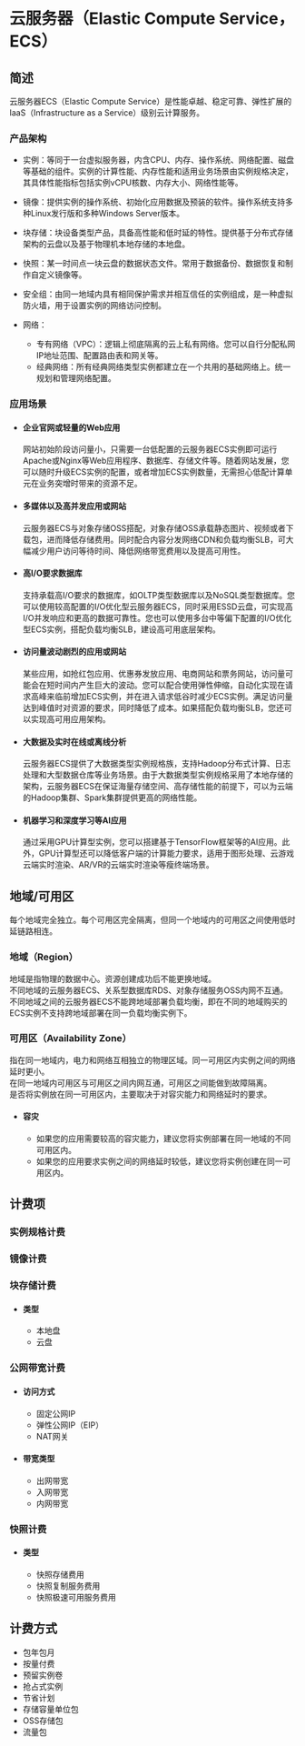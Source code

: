 # 云服务器（Elastic Compute Service，ECS）

## 简述
云服务器ECS（Elastic Compute Service）是性能卓越、稳定可靠、弹性扩展的IaaS（Infrastructure as a Service）级别云计算服务。

### 产品架构
  - 实例：等同于一台虚拟服务器，内含CPU、内存、操作系统、网络配置、磁盘等基础的组件。实例的计算性能、内存性能和适用业务场景由实例规格决定，其具体性能指标包括实例vCPU核数、内存大小、网络性能等。

  - 镜像：提供实例的操作系统、初始化应用数据及预装的软件。操作系统支持多种Linux发行版和多种Windows Server版本。

  - 块存储：块设备类型产品，具备高性能和低时延的特性。提供基于分布式存储架构的云盘以及基于物理机本地存储的本地盘。

  - 快照：某一时间点一块云盘的数据状态文件。常用于数据备份、数据恢复和制作自定义镜像等。

  - 安全组：由同一地域内具有相同保护需求并相互信任的实例组成，是一种虚拟防火墙，用于设置实例的网络访问控制。

  - 网络：
    - 专有网络（VPC）：逻辑上彻底隔离的云上私有网络。您可以自行分配私网IP地址范围、配置路由表和网关等。
    - 经典网络：所有经典网络类型实例都建立在一个共用的基础网络上。统一规划和管理网络配置。

### 应用场景
- #### 企业官网或轻量的Web应用
  网站初始阶段访问量小，只需要一台低配置的云服务器ECS实例即可运行Apache或Nginx等Web应用程序、数据库、存储文件等。随着网站发展，您可以随时升级ECS实例的配置，或者增加ECS实例数量，无需担心低配计算单元在业务突增时带来的资源不足。

- #### 多媒体以及高并发应用或网站
  云服务器ECS与对象存储OSS搭配，对象存储OSS承载静态图片、视频或者下载包，进而降低存储费用。同时配合内容分发网络CDN和负载均衡SLB，可大幅减少用户访问等待时间、降低网络带宽费用以及提高可用性。

- #### 高I/O要求数据库
  支持承载高I/O要求的数据库，如OLTP类型数据库以及NoSQL类型数据库。您可以使用较高配置的I/O优化型云服务器ECS，同时采用ESSD云盘，可实现高I/O并发响应和更高的数据可靠性。您也可以使用多台中等偏下配置的I/O优化型ECS实例，搭配负载均衡SLB，建设高可用底层架构。

- #### 访问量波动剧烈的应用或网站
  某些应用，如抢红包应用、优惠券发放应用、电商网站和票务网站，访问量可能会在短时间内产生巨大的波动。您可以配合使用弹性伸缩，自动化实现在请求高峰来临前增加ECS实例，并在进入请求低谷时减少ECS实例。满足访问量达到峰值时对资源的要求，同时降低了成本。如果搭配负载均衡SLB，您还可以实现高可用应用架构。

- #### 大数据及实时在线或离线分析
  云服务器ECS提供了大数据类型实例规格族，支持Hadoop分布式计算、日志处理和大型数据仓库等业务场景。由于大数据类型实例规格采用了本地存储的架构，云服务器ECS在保证海量存储空间、高存储性能的前提下，可以为云端的Hadoop集群、Spark集群提供更高的网络性能。

- #### 机器学习和深度学习等AI应用
  通过采用GPU计算型实例，您可以搭建基于TensorFlow框架等的AI应用。此外，GPU计算型还可以降低客户端的计算能力要求，适用于图形处理、云游戏云端实时渲染、AR/VR的云端实时渲染等瘦终端场景。

## 地域/可用区
每个地域完全独立。每个可用区完全隔离，但同一个地域内的可用区之间使用低时延链路相连。

### 地域（Region）
地域是指物理的数据中心。资源创建成功后不能更换地域。<br>
不同地域的云服务器ECS、关系型数据库RDS、对象存储服务OSS内网不互通。<br>
不同地域之间的云服务器ECS不能跨地域部署负载均衡，即在不同的地域购买的ECS实例不支持跨地域部署在同一负载均衡实例下。

### 可用区（Availability Zone）
指在同一地域内，电力和网络互相独立的物理区域。同一可用区内实例之间的网络延时更小。<br>
在同一地域内可用区与可用区之间内网互通，可用区之间能做到故障隔离。<br>
是否将实例放在同一可用区内，主要取决于对容灾能力和网络延时的要求。<br>

- #### 容灾
  - 如果您的应用需要较高的容灾能力，建议您将实例部署在同一地域的不同可用区内。
  - 如果您的应用要求实例之间的网络延时较低，建议您将实例创建在同一可用区内。

## 计费项
### 实例规格计费
### 镜像计费
### 块存储计费
- #### 类型
  - 本地盘
  - 云盘
### 公网带宽计费
- #### 访问方式
  - 固定公网IP
  - 弹性公网IP（EIP）
  - NAT网关
- #### 带宽类型
  - 出网带宽
  - 入网带宽
  - 内网带宽
### 快照计费
- #### 类型
  - 快照存储费用
  - 快照复制服务费用
  - 快照极速可用服务费用

## 计费方式
- 包年包月
- 按量付费
- 预留实例卷
- 抢占式实例
- 节省计划
- 存储容量单位包
- OSS存储包
- 流量包

